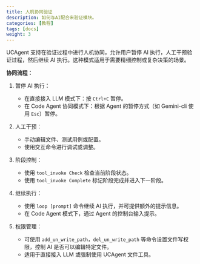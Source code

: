 ```yaml
---
title: 人机协同验证
description: 如何与AI配合来验证模块。
categories: [教程]
tags: [docs]
weight: 3
---
```


UCAgent 支持在验证过程中进行人机协同，允许用户暂停 AI 执行，人工干预验证过程，然后继续 AI 执行。这种模式适用于需要精细控制或复杂决策的场景。

**协同流程：**

1. 暂停 AI 执行：
   - 在直接接入 LLM 模式下：按 `Ctrl+C` 暂停。
   - 在 Code Agent 协同模式下：根据 Agent 的暂停方式（如 Gemini-cli 使用 `Esc`）暂停。

2. 人工干预：
   - 手动编辑文件、测试用例或配置。
   - 使用交互命令进行调试或调整。

3. 阶段控制：
   - 使用 `tool_invoke Check` 检查当前阶段状态。
   - 使用 `tool_invoke Complete` 标记阶段完成并进入下一阶段。

4. 继续执行：
   - 使用 `loop [prompt]` 命令继续 AI 执行，并可提供额外的提示信息。
   - 在 Code Agent 模式下，通过 Agent 的控制台输入提示。

5. 权限管理：
   - 可使用 `add_un_write_path`，`del_un_write_path` 等命令设置文件写权限，控制 AI 是否可以编辑特定文件。
   - 适用于直接接入 LLM 或强制使用 UCAgent 文件工具。


